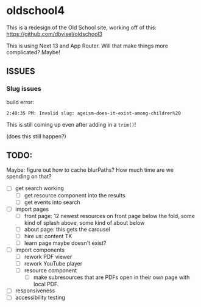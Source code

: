 # oldschool4

This is a redesign of the Old School site, working off of this: https://github.com/dbvisel/oldschool3

This is using Next 13 and App Router. Will that make things more complicated? Maybe!

## ISSUES

### Slug issues

build error: 
```
2:40:35 PM: Invalid slug: ageism-does-it-exist-among-children%20
```
This is still coming up even after adding in a `trim()`! 

(does this still happen?)

## TODO:

Maybe: figure out how to cache blurPaths? How much time are we spending on that?

 - [ ] get search working
   - [ ] get resource component into the results
   - [ ] get events into search
 - [ ] import pages
   - [ ] front page: 12 newest resources on front page below the fold, some kind of splash above, some kind of about below
   - [ ] about page: this gets the carousel
   - [ ] hire us: content TK
   - [ ] learn page maybe doesn't exist?
 - [ ] import components
   - [ ] rework PDF viewer
   - [ ] rework YouTube player
   - [ ] resource component
     - [ ] make subresources that are PDFs open in their own page with local PDF.
 - [ ] responsiveness
 - [ ] accessibility testing